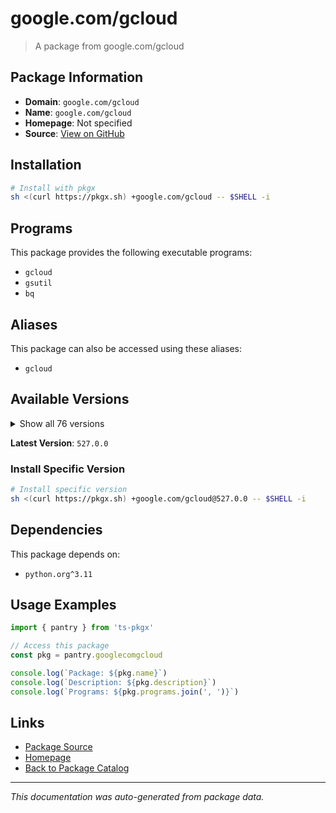 # google.com/gcloud

> A package from google.com/gcloud

## Package Information

- **Domain**: `google.com/gcloud`
- **Name**: `google.com/gcloud`
- **Homepage**: Not specified
- **Source**: [View on GitHub](https://github.com/pkgxdev/pantry/tree/main/projects/google.com/gcloud/package.yml)

## Installation

```bash
# Install with pkgx
sh <(curl https://pkgx.sh) +google.com/gcloud -- $SHELL -i
```

## Programs

This package provides the following executable programs:

- `gcloud`
- `gsutil`
- `bq`

## Aliases

This package can also be accessed using these aliases:

- `gcloud`

## Available Versions

<details>
<summary>Show all 76 versions</summary>

- `527.0.0`, `526.0.1`, `526.0.0`, `525.0.0`, `524.0.0`
- `523.0.1`, `523.0.0`, `522.0.0`, `521.0.0`, `520.0.0`
- `519.0.0`, `518.0.0`, `517.0.0`, `516.0.0`, `515.0.0`
- `514.0.0`, `513.0.0`, `512.0.0`, `511.0.0`, `510.0.0`
- `509.0.0`, `508.0.0`, `507.0.0`, `506.0.0`, `505.0.0`
- `504.0.1`, `504.0.0`, `503.0.0`, `502.0.0`, `501.0.0`
- `500.0.0`, `499.0.0`, `498.0.0`, `497.0.0`, `496.0.0`
- `495.0.0`, `494.0.0`, `493.0.0`, `492.0.0`, `491.0.0`
- `490.0.0`, `489.0.0`, `488.0.0`, `487.0.0`, `486.0.0`
- `485.0.0`, `484.0.0`, `483.0.0`, `482.0.0`, `481.0.0`
- `480.0.0`, `479.0.0`, `478.0.0`, `477.0.0`, `476.0.0`
- `475.0.0`, `474.0.0`, `473.0.0`, `472.0.0`, `471.0.0`
- `470.0.0`, `469.0.0`, `468.0.0`, `467.0.0`, `466.0.0`
- `465.0.0`, `464.0.0`, `463.0.0`, `462.0.1`, `462.0.0`
- `461.0.0`, `460.0.0`, `459.0.0`, `458.0.1`, `458.0.0`
- `457.0.0`

</details>

**Latest Version**: `527.0.0`

### Install Specific Version

```bash
# Install specific version
sh <(curl https://pkgx.sh) +google.com/gcloud@527.0.0 -- $SHELL -i
```

## Dependencies

This package depends on:

- `python.org^3.11`

## Usage Examples

```typescript
import { pantry } from 'ts-pkgx'

// Access this package
const pkg = pantry.googlecomgcloud

console.log(`Package: ${pkg.name}`)
console.log(`Description: ${pkg.description}`)
console.log(`Programs: ${pkg.programs.join(', ')}`)
```

## Links

- [Package Source](https://github.com/pkgxdev/pantry/tree/main/projects/google.com/gcloud/package.yml)
- [Homepage](#)
- [Back to Package Catalog](../package-catalog.md)

---

*This documentation was auto-generated from package data.*
